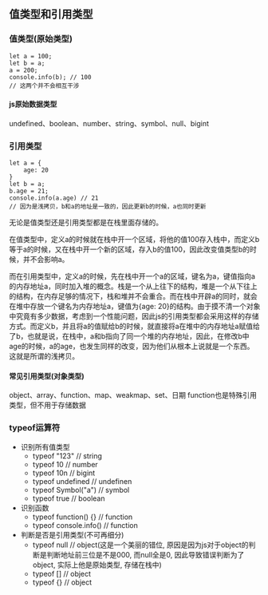 ## 值类型和引用类型


### 值类型(原始类型)

```
let a = 100;
let b = a;
a = 200;
console.info(b); // 100
// 这两个并不会相互干涉
```
#### js原始数据类型

undefined、boolean、number、string、symbol、null、bigint

### 引用类型

```
let a = {
    age: 20
}
let b = a;
b.age = 21;
console.info(a.age) // 21
// 因为是浅拷贝，b和a的地址是一致的，因此更新b的时候，a也同时更新
```

无论是值类型还是引用类型都是在栈里面存储的。

在值类型中，定义a的时候就在栈中开一个区域，将他的值100存入栈中，而定义b等于a的时候，又在栈中开一个新的区域，存入b的值100，因此改变值类型b的时候，并不会影响a。

而在引用类型中，定义a的时候，先在栈中开一个a的区域，键名为a，键值指向a的内存地址a，同时加入堆的概念。栈是一个从上往下的结构，堆是一个从下往上的结构，在内存足够的情况下，栈和堆并不会重合。而在栈中开辟a的同时，就会在堆中存放一个键名为内存地址a，键值为{age: 20}的结构。由于摸不清一个对象中究竟有多少数据，考虑到一个性能问题，因此js的引用类型都会采用这样的存储方式。而定义b，并且将a的值赋给b的时候，就直接将a在堆中的内存地址a赋值给了b，也就是说，在栈中，a和b指向了同一个堆的内存地址，因此，在修改b中age的时候，a的age，也发生同样的改变，因为他们从根本上说就是一个东西。这就是所谓的浅拷贝。


#### 常见引用类型(对象类型)

object、array、function、map、weakmap、set、日期
function也是特殊引用类型，但不用于存储数据

### typeof运算符

+ 识别所有值类型
    - typeof "123" // string
    - typeof 10 // number
    - typeof 10n // bigint
    - typeof undefined // undefinen
    - typeof Symbol("a") // symbol
    - typeof true // boolean
+ 识别函数
    - typeof function() {} // function
    - typeof console.info() // function
+ 判断是否是引用类型(不可再细分)
    - typeof null // object(这是一个美丽的错位, 原因是因为js对于object的判断是判断地址前三位是不是000, 而null全是0, 因此导致错误判断为了object, 实际上他是原始类型, 存储在栈中)
    - typeof [] // object
    - typeof {} // object